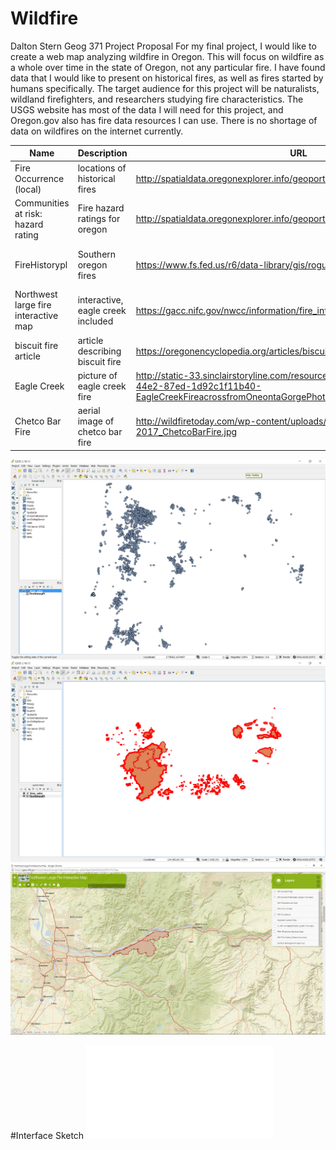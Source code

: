 # Wildfire

Dalton Stern
Geog 371
Project Proposal
For my final project, I would like to create a web map analyzing wildfire in Oregon. This will focus on wildfire as a whole over time in the state of Oregon, not any particular fire. I have found data that I would like to present on historical fires, as well as fires started by humans specifically. The target audience for this project will be naturalists, wildland firefighters, and researchers studying fire characteristics. The USGS website has most of the data I will need for this project, and Oregon.gov also has fire data resources I can use. There is no shortage of data on wildfires on the internet currently. 

| Name                                	|Description                      	|URL                                     	|Memo                                	|etc| 
|---|---|---|---|---|
  Fire Occurrence (local)             	|locations of historical fires    	|http://spatialdata.oregonexplorer.info/geoportal/search	|quick look at fires over time       	|point|       
  |Communities at risk: hazard rating  	|Fire hazard ratings for oregon   	|http://spatialdata.oregonexplorer.info/geoportal/search	|Whole state fire hazard risk        	|polygon|     
  |FireHistorypl                       	|Southern oregon fires            	|https://www.fs.fed.us/r6/data-library/gis/rogue-siskiyou/index.shtml	|includes Chetco bar and biscuit fire	|polygon|     
  |Northwest large fire interactive map	|interactive, eagle creek included	|https://gacc.nifc.gov/nwcc/information/fire_info#OR-RSF-000326	|interactive, embed this             	|embedded map|
  |biscuit fire article                	|article describing biscuit fire  	|https://oregonencyclopedia.org/articles/biscuit_fire_of_2002/#.WePG52hSyUk	|link to biscuit fire                	|article|     
  |Eagle Creek                         	|picture of eagle creek fire      	|http://static-33.sinclairstoryline.com/resources/media/b644cae8-d110-44e2-87ed-1d92c1f11b40-EagleCreekFireacrossfromOneontaGorgePhotobyTristanFortsch.jpg	|link to eagle creek fire            	|picture|     
  |Chetco Bar Fire                     	|aerial image of chetco bar fire  	|http://wildfiretoday.com/wp-content/uploads/2017/08/SatPhoto_8-22-2017_ChetcoBarFire.jpg	|link to chetco bar fire             	|picture|     


![firepoints](firepoints2.png)
![southpolygons](southpolygon.png)
![chetcointeractive](interactive.png)

#Interface Sketch
![Interface](assets/websketch.pdf)
